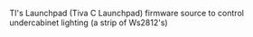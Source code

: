 TI's Launchpad (Tiva C Launchpad) firmware source to control undercabinet lighting (a strip of Ws2812's)
